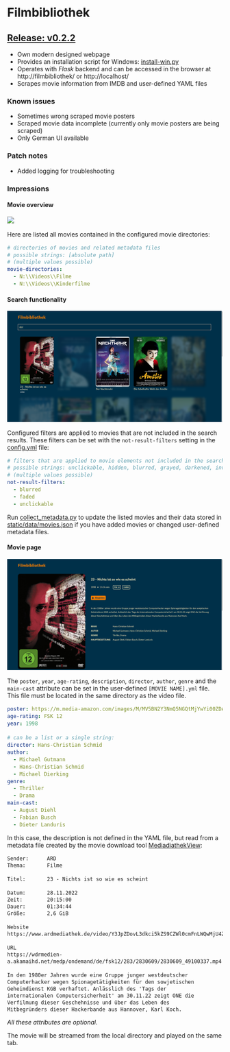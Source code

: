 
# Filmbibliothek

## [Release: v0.2.2](https://github.com/FabianBartl/Filmbibliothek/releases/tag/v0.2.2)

- Own modern designed webpage
- Provides an installation script for Windows: [install-win.py](install-win.py)
- Operates with *Flask* backend and can be accessed in the browser at http://filmbibliothek/ or http://localhost/
- Scrapes movie information from IMDB and user-defined YAML files

### Known issues

- Sometimes wrong scraped movie posters
- Scraped movie data incomplete (currently only movie posters are being scraped)
- Only German UI available

### Patch notes

- Added logging for troubleshooting

### Impressions

#### Movie overview

![](screenshot_index-page.png)

Here are listed all movies contained in the configured movie directories:

```yml
# directories of movies and related metadata files
# possible strings: [absolute path]
# (multiple values possible)
movie-directories:
  - N:\\Videos\\Filme
  - N:\\Videos\\Kinderfilme
```

#### Search functionality

![](screenshot_index-page_search-results.png)

Configured filters are applied to movies that are not included in the search results. These filters can be set with the `not-result-filters` setting in the [config.yml](config.yml) file:

```yml
# filters that are applied to movie elements not included in the search results
# possible strings: unclickable, hidden, blurred, grayed, darkened, inverted, faded, cleared
# (multiple values possible)
not-result-filters:
  - blurred
  - faded
  - unclickable
```

Run [collect_metadata.py](collect_metadata.py) to update the listed movies and their data stored in [static/data/movies.json](static/data/movies.json) if you have added movies or changed user-defined metadata files.

#### Movie page

![](screenshot_movie-page.png)

The `poster`, `year`, `age-rating`, `description`, `director`, `author`, `genre` and the `main-cast` attribute can be set in the user-defined `[MOVIE NAME].yml` file. This file must be located in the same directory as the video file.

```yml
poster: https://m.media-amazon.com/images/M/MV5BN2Y3NmQ5NGQtMjYwYi00ZDA5LThhZDYtN2FkZGZlNTA5MmY1L2ltYWdlL2ltYWdlXkEyXkFqcGdeQXVyMzA3Njg4MzY@._V1_QL75_UY562_CR9
age-rating: FSK 12
year: 1998

# can be a list or a single string:
director: Hans-Christian Schmid
author:
  - Michael Gutmann
  - Hans-Christian Schmid
  - Michael Dierking
genre:
  - Thriller
  - Drama
main-cast:
  - August Diehl
  - Fabian Busch
  - Dieter Landuris
```

In this case, the description is not defined in the YAML file, but read from a metadata file created by the movie download tool [MediadiathekView](https://mediathekview.de/):

```
Sender:      ARD
Thema:       Filme

Titel:       23 - Nichts ist so wie es scheint

Datum:       28.11.2022
Zeit:        20:15:00
Dauer:       01:34:44
Größe:       2,6 GiB

Website
https://www.ardmediathek.de/video/Y3JpZDovL3dkci5kZS9CZWl0cmFnLWQwMjU4ZDVlLTFlODUtNDAxNS05OTM1LTAzMDJhZjBkZDlhZg

URL
https://wdrmedien-a.akamaihd.net/medp/ondemand/de/fsk12/283/2830609/2830609_49100337.mp4

In den 1980er Jahren wurde eine Gruppe junger westdeutscher
Computerhacker wegen Spionagetätigkeiten für den sowjetischen
Geheimdienst KGB verhaftet. Anlässlich des 'Tags der
internationalen Computersicherheit' am 30.11.22 zeigt ONE die
Verfilmung dieser Geschehnisse und über das Leben des
Mitbegründers dieser Hackerbande aus Hannover, Karl Koch.
```

*All these attributes are optional.*

The movie will be streamed from the local directory and played on the same tab.
